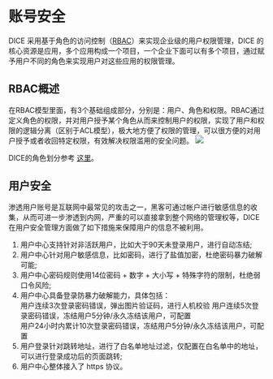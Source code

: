 # 账号安全
DICE 采用基于角色的访问控制（[RBAC](https://en.wikipedia.org/wiki/Role-based_access_control)）来实现企业级的用户权限管理，DICE 的核心资源是应用，多个应用构成一个项目，一个企业下面可以有多个项目，通过赋予用户不同的角色来实现用户对这些应用的权限管理。
## RBAC概述
在RBAC模型里面，有3个基础组成部分，分别是：用户、角色和权限。RBAC通过定义角色的权限，并对用户授予某个角色从而来控制用户的权限，实现了用户和权限的逻辑分离（区别于ACL模型），极大地方便了权限的管理，可以很方便的对用户授予或者收回特定权限，有效解决权限滥用的安全问题。
![](http://terminus-paas.oss-cn-hangzhou.aliyuncs.com/paas-doc/2020/06/16/1bedee07-1893-4780-a45e-862de877ddcd.png)

DICE的角色划分参考 [这里](../platform-design.md#角色和权限)。

## 用户安全
渗透用户账号是互联网中最常见的攻击之一，黑客可通过帐户进行敏感信息的收集，从而可进一步渗透到内网，严重的可以直接拿到整个网络的管理权等，DICE 在用户安全管理方面做了如下措施来保障用户的信息不被利用。
1. 用户中心支持针对非活跃用户，比如大于90天未登录用户，进行自动冻结;
2. 用户中心针对用户敏感信息，比如密码，进行了盐值加密，杜绝密码暴力破解可能;
3. 用户中心密码规则使用14位密码 + 数字 + 大小写 + 特殊字符的限制，杜绝弱口令风险;
4. 用户中心具备登录防暴力破解能力，具体包括：  
   	用户连续3次登录密码错误，弹出图片验证码，进行人机校验 
   	用户连续5次登录密码错误，冻结用户5分钟/永久冻结该用户，可配置  
   	用户24小时内累计10次登录密码错误，冻结用户5分钟/永久冻结该用户，可配置  
5. 用户登录针对跳转地址，进行了白名单地址过滤，仅配置在白名单中的地址，可以进行登录成功后的页面跳转;
6. 用户中心整体接入了 https 协议。